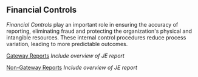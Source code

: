 ## Financial Controls

*Financial Controls* play an important role in ensuring the accuracy of reporting, eliminating fraud and protecting the organization's physical and intangible resources. These internal control procedures reduce process variation, leading to more predictable outcomes.

[Gateway Reports](https://app.periscopedata.com/app/evolve-vacation-rental-network:evolve-vacation-rental/604794/Financial-Controls:-Gateway-Reports)
  *Include overview of JE report*
  
[Non-Gateway Reports](https://app.periscopedata.com/app/evolve-vacation-rental-network:evolve-vacation-rental/605155/Financial-Controls:-Non-Gateway-Reports)
  *Include overview of JE report*
